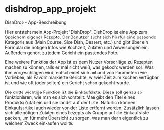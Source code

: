 # dishdrop_app_projekt

DishDrop - App-Beschreibung

Hier entsteht mein App-Projekt "DishDrop". DishDrop ist eine App zum Speichern eigener Rezepte. Der Benutzer sucht sich hierfür eine passende Kategorie aus (Main Course, Side Dish, Dessert, etc.) und gibt über ein Formular die nötigen Infos wie Kochzeit, Zutaten und Anweisungen ein. Außerdem gehört zu jedem Gericht ein passendes Foto.

Eine weitere Funktion der App ist es dem Nutzer Vorschläge zu Rezepten machen zu können, falls er mal nicht weiß, was gekocht werden soll. Was ihm vorgeschlagen wird, entscheidet sich anhand von Parametern wie Vorlieben, als Favorit markierte Gerichte, wieviel Zeit zum kochen verfügbar ist und wie oft (oder selten) ein Gericht schon gekocht wurde.

Die dritte wichtige Funktion ist die Einkaufsliste. Diese soll genau so funktionieren, wie man es sich vorstellt: Man gibt den Titel eines Produkts/Zutat ein und sie landet auf der Liste. Natürlich können Einkaufsartikel auch wieder von der Liste entfernt werden. Zusätzlich lassen sich alle nötigen Zutaten eines Rezepts als Gruppe auf die Einkaufsliste packen, um für mehr Übersicht zu sorgen, was man denn eigentlich zu welchem Zweck einkaufen wollte.
